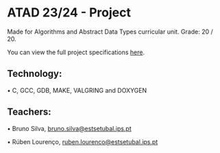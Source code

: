 # ATAD 23/24 - Project

Made for Algorithms and Abstract Data Types curricular unit. Grade: 20 / 20.

You can view the full project specifications [here](atad_enunciado.pdf).

## Technology:

• C, GCC, GDB, MAKE, VALGRING and DOXYGEN

## Teachers: 

• Bruno Silva, bruno.silva@estsetubal.ips.pt

• Rúben Lourenço, ruben.lourenco@estsetubal.ips.pt
